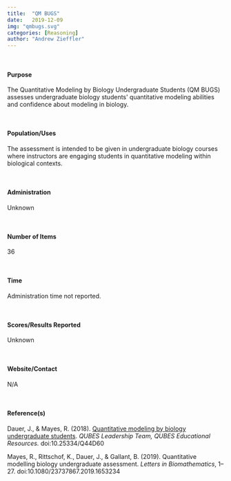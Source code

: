 ```yaml
---
title:  "QM BUGS"
date:   2019-12-09
img: "qmbugs.svg"
categories: [Reasoning]
author: "Andrew Zieffler"
---
```




<br />

#### Purpose

The Quantitative Modeling by Biology Undergraduate Students (QM BUGS) assesses undergraduate biology students' quantitative modeling abilities and confidence about modeling in biology.


<p style="margin-bottom:50px;"> </p>

#### Population/Uses

The assessment is intended to be given in undergraduate biology courses where instructors are engaging students in quantitative modeling within biological contexts.

<p style="margin-bottom:50px;"> </p>

#### Administration

Unknown

<p style="margin-bottom:50px;"> </p>

#### Number of Items

36

<p style="margin-bottom:50px;"> </p>

#### Time

Administration time not reported.

<p style="margin-bottom:50px;"> </p>

#### Scores/Results Reported

Unknown

<p style="margin-bottom:50px;"> </p>

#### Website/Contact

N/A


<p style="margin-bottom:50px;"> </p>

#### Reference(s)

Dauer, J., &amp; Mayes, R. (2018). [Quantitative modeling by biology undergraduate students](https://qubeshub.org/qubesresources/publications/411/1). *QUBES Leadership Team, QUBES Educational Resources.* doi:10.25334/Q44D60

Mayes, R., Rittschof, K., Dauer, J., &amp; Gallant, B. (2019). Quantitative modelling biology undergraduate assessment. *Letters in Biomathematics*, 1&ndash;27. doi:10.1080/23737867.2019.1653234

